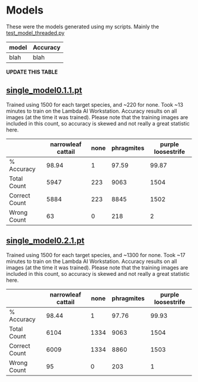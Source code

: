 # Models
These were the models generated using my scripts. Mainly the [test_model_threaded.py](https://github.com/jgeorge1316/Senior-Design-2025/blob/main/Test-Scripts/test_model_threaded.py)

| model | Accuracy  |
| --- | --- |
| blah | blah |
**UPDATE THIS TABLE**

## [single_model0.1.1.pt](https://github.com/jgeorge1316/Senior-Design-2025/blob/main/models/single_model0.1.1.pt)
Trained using 1500 for each target species, and ~220 for none. Took ~13 minutes to train on the Lambda AI Workstation. Accuracy results on all images (at the time it was trained). Please note that the training images are included in this count, so accuracy is skewed and not really a great statistic here.

| | narrowleaf cattail | none | phragmites | purple loosestrife |
| --- | --- | ---| --- | --- |
| % Accuracy | 98.94 | 1 | 97.59 | 99.87 |
| Total Count | 5947 | 223 | 9063 | 1504 |
| Correct Count | 5884 | 223 | 8845 | 1502 |
| Wrong Count | 63 | 0 | 218 | 2 |

## [single_model0.2.1.pt](https://github.com/jgeorge1316/Senior-Design-2025/blob/main/models/single_model0.2.1.pt)
Trained using 1500 for each target species, and ~1300 for none. Took ~17 minutes to train on the Lambda AI Workstation. Accuracy results on all images (at the time it was trained). Please note that the training images are included in this count, so accuracy is skewed and not really a great statistic here.

| | narrowleaf cattail | none | phragmites | purple loosestrife |
| --- | --- | ---| --- | --- |
| % Accuracy | 98.44 | 1 | 97.76 | 99.93 |
| Total Count | 6104 | 1334 | 9063 | 1504 |
| Correct Count | 6009 | 1334 | 8860 | 1503 |
| Wrong Count | 95 | 0 | 203 | 1 |
